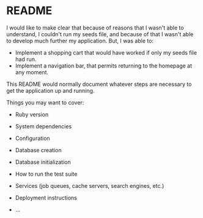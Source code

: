 # README

I would like to make clear that because of reasons that I wasn't able to understand, I
 couldn't run my seeds file, and because of that I wasn't able to develop much further
 my application. 
 But, I was able to:
 
 * Implement a shopping cart that would have worked if only my seeds file had run.
 * Implement a navigation bar, that permits returning to the homepage at any moment.
 
This README would normally document whatever steps are necessary to get the
application up and running.

Things you may want to cover:

* Ruby version

* System dependencies

* Configuration

* Database creation

* Database initialization

* How to run the test suite

* Services (job queues, cache servers, search engines, etc.)

* Deployment instructions

* ...
